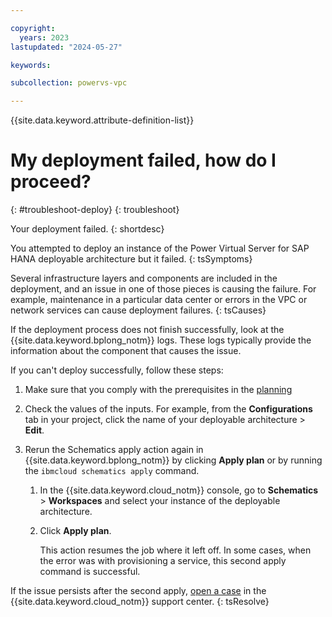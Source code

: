 ```yaml
---

copyright:
  years: 2023
lastupdated: "2024-05-27"

keywords:

subcollection: powervs-vpc

---
```


{{site.data.keyword.attribute-definition-list}}

# My deployment failed, how do I proceed?

{: #troubleshoot-deploy}
{: troubleshoot}

Your deployment failed.
{: shortdesc}

You attempted to deploy an instance of the Power Virtual Server for SAP HANA deployable architecture but it failed.
{: tsSymptoms}

Several infrastructure layers and components are included in the deployment, and an issue in one of those pieces is causing the failure. For example, maintenance in a particular data center or errors in the VPC or network services can cause deployment failures.
{: tsCauses}

If the deployment process does not finish successfully, look at the {{site.data.keyword.bplong_notm}} logs. These logs typically provide the information about the component that causes the issue.

If you can't deploy successfully, follow these steps:

1. Make sure that you comply with the prerequisites in the [planning](/docs/powervs-vpc?topic=powervs-vpc-plan)
1. Check the values of the inputs.
    For example, from the **Configurations** tab in your project, click the name of your deployable architecture > **Edit**.
1. Rerun the Schematics apply action again in {{site.data.keyword.bplong_notm}} by clicking **Apply plan** or by running the `ibmcloud schematics apply` command.

    1. In the {{site.data.keyword.cloud_notm}} console, go to **Schematics** > **Workspaces** and select your instance of the deployable architecture.
    1. Click **Apply plan**.

        This action resumes the job where it left off. In some cases, when the error was with provisioning a service, this second apply command is successful.

If the issue persists after the second apply, [open a case](/docs/powervs-vpc?topic=powervs-vpc-help-support#support-case-details) in the {{site.data.keyword.cloud_notm}} support center.
{: tsResolve}
